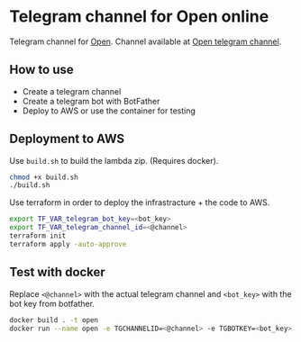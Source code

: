 # Telegram channel for Open online

Telegram channel for [Open](https://www.open.online).
Channel available at [Open telegram channel](https://t.me/open_giornale_unofficial).

## How to use

- Create a telegram channel
- Create a telegram bot with BotFather
- Deploy to AWS or use the container for testing

## Deployment to AWS

Use `build.sh` to build the lambda zip. (Requires docker).

```bash
chmod +x build.sh
./build.sh
```

Use terraform in order to deploy the infrastracture + the code to AWS.

```bash
export TF_VAR_telegram_bot_key=<bot_key>
export TF_VAR_telegram_channel_id=<@channel>
terraform init
terraform apply -auto-approve
```

## Test with docker

Replace `<@channel>` with the actual telegram channel and `<bot_key>` with the bot key from botfather.

```bash
docker build . -t open
docker run --name open -e TGCHANNELID=<@channel> -e TGBOTKEY=<bot_key> -d open
```
